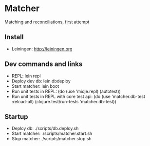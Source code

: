 Matcher
=======

Matching and reconciliations, first attempt

Install
-------

* Leiningen: http://leiningen.org

Dev commands and links
----------------------

* REPL: lein repl
* Deploy dev db: lein dbdeploy
* Start matcher: lein boot
* Run unit tests in REPL: (do (use 'midje.repl) (autotest))
* Run unit tests in REPL with core test api: (do (use 'matcher.db-test :reload-all) (clojure.test/run-tests 'matcher.db-test))

Startup
-------

* Deploy db: ./scripts/db.deploy.sh
* Start matcher: ./scripts/matcher.start.sh
* Stop matcher: ./scripts/matcher.stop.sh
